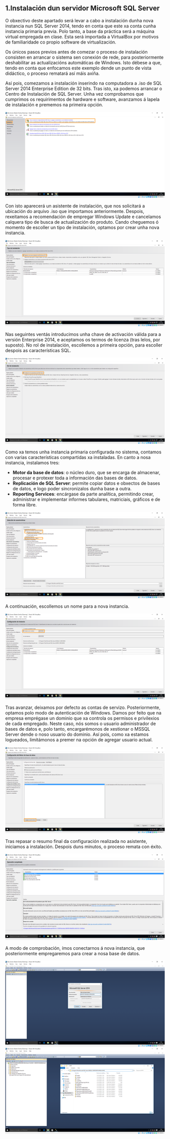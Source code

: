 ## 1.Instalación dun servidor Microsoft SQL Server

O obxectivo deste apartado será levar a cabo a instalación dunha nova instancia nun SQL Server 2014, tendo en conta que este xa conta cunha instancia primaria previa. Polo tanto, a base da práctica será a máquina virtual empregada en clase. Esta será importada a VirtualBox por motivos de familiaridade co propio software de virtualización.

Os únicos pasos previos antes de comezar o proceso de instalación consisten en arrancar o sistema sen conexión de rede, para posteriormente deshabilitar as actualizacións automáticas de Windows. Isto débese a que, tendo en conta que enfocamos este exemplo dende un punto de vista didáctico, o proceso rematará así máis axiña.

Así pois, comezamos a instalación inserindo na computadora a .iso de SQL Server 2014 Enterprise Edition de 32 bits. Tras isto, xa podemos arrancar o Centro de Instalación de SQL Server. Unha vez comprobamos que cumprimos os requirimentos de hardware e software, avanzamos á lapela de instalación e prememos na primeira opción.

![01](./img/01_01.png)

Con isto aparecerá un asistente de instalación, que nos solicitará a ubicación do arquivo .iso que importamos anteriormente. Despois, rexeitamos a recomendación de empregar Windows Update e cancelamos calquera tipo de busca de actualización do produto. Cando cheguemos ó momento de escoller un tipo de instalación, optamos por crear unha nova instancia.

![02](./img/01_02.png)

Nas seguintes ventás introducimos unha chave de activación válida para a versión Enterprise 2014, e aceptamos os termos de licenza (tras lelos, por suposto). No rol de instalación, escollemos a primeira opción, para escoller despois as características SQL.

![03](./img/01_03.png)

Como xa temos unha instancia primaria configurada no sistema, contamos con varias características compartidas xa instaladas. En canto a nosa instancia, instalamos tres: 

- **Motor da base de datos**: o núcleo duro, que se encarga de almacenar, procesar e protexer toda a información das bases de datos.
- **Replicación de SQL Server**: permite copiar datos e obxectos de bases de datos, e logo poder sincronizalos dunha base a outra.
- **Reporting Services**: encárgase da parte analítica, permitindo crear, administrar e implementar informes tabulares, matriciais, gráficos e de forma libre.

![04](./img/01_04.png)

A continuación, escollemos un nome para a nova instancia.

![05](./img/01_05.png)

Tras avanzar, deixamos por defecto as contas de servizo. Posteriormente, optamos polo modo de autenticación de Windows. Damos por feito que na empresa emprégase un dominio que xa controla os permisos e privilexios de cada empregado. Neste caso, nós somos o usuario administrador de bases de datos e, polo tanto, encargarémonos de xestionar o MSSQL Server dende o noso usuario do dominio. Así pois, como xa estamos logueados, limitámonos a premer na opción de agregar usuario actual. 

![06](./img/01_06.png)

Tras repasar o resumo final da configuración realizada no asistente, iniciamos a instalación. Despois duns minutos, o proceso remata con éxito.

![07](./img/01_07.png)

A modo de comprobación, ímos conectarnos á nova instancia, que posteriormente empregaremos para crear a nosa base de datos.

![08](./img/01_08.png)
![09](./img/01_09.png)
